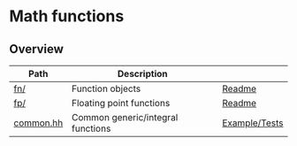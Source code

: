 # Math functions

## Overview

| Path                   | Description                       |                                 |
| ---------------------- | --------------------------------- | ------------------------------- |
| [fn/](fn)              | Function objects                  | [Readme](fn#readme)             |
| [fp/](fp)              | Floating point functions          | [Readme](fp#readme)             |
| [common.hh](common.hh) | Common generic/integral functions | [Example/Tests](common.test.cc) |
